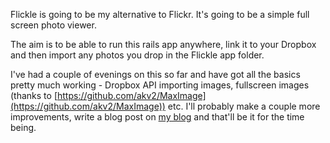 Flickle is going to be my alternative to Flickr. It's going to be a simple full screen photo viewer.

The aim is to be able to run this rails app anywhere, link it to your Dropbox and then import any photos you drop in the Flickle app folder.

I've had a couple of evenings on this so far and have got all the basics pretty much working - Dropbox API importing images, fullscreen images (thanks to [https://github.com/akv2/MaxImage](https://github.com/akv2/MaxImage)) etc. I'll probably make a couple more improvements, write a blog post on [my blog](http://www.lesstalkymoreshippy.com) and that'll be it for the time being.